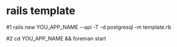 # rails template

  #1  rails new YOU_APP_NAME --api  -T -d postgresql -m template.rb

  #2  cd YOU_APP_NAME && foreman start
